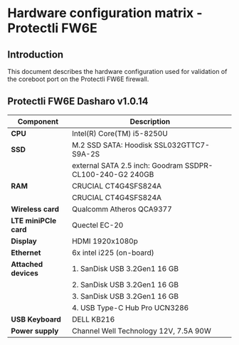 # Hardware configuration matrix - Protectli FW6E

## Introduction

This document describes the hardware configuration used for validation of the
coreboot port on the Protectli FW6E firewall.

## Protectli FW6E Dasharo v1.0.14

| Component              | Description                                              |
|------------------------|----------------------------------------------------------|
| **CPU**                | Intel(R) Core(TM) i5-8250U                               |
| **SSD**                | M.2 SSD SATA: Hoodisk SSL032GTTC7-S9A-2S                 |
|                        | external SATA 2.5 inch: Goodram SSDPR-CL100-240-G2 240GB |
| **RAM**                | CRUCIAL CT4G4SFS824A                                     |
|                        | CRUCIAL CT4G4SFS824A                                     |
| **Wireless card**      | Qualcomm Atheros QCA9377                                 |
| **LTE miniPCIe card**  | Quectel EC-20                                            |
| **Display**            | HDMI 1920x1080p                                          |
| **Ethernet**           | 6x intel i225 (on-board)                                 |
| **Attached devices**   | 1. SanDisk USB 3.2Gen1 16 GB                             |
|                        | 2. SanDisk USB 3.2Gen1 16 GB                             |
|                        | 3. SanDisk USB 3.2Gen1 16 GB                             |
|                        | 4. USB Type-C Hub Pro UCN3286                            |
| **USB Keyboard**       | DELL KB216                                               |
| **Power supply**       | Channel Well Technology 12V, 7.5A 90W                    |
